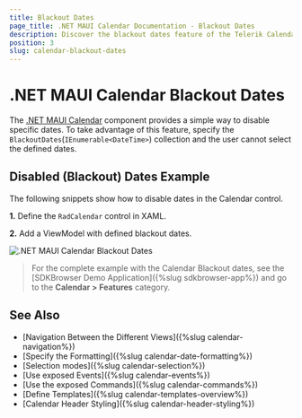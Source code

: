 ```yaml
---
title: Blackout Dates
page_title: .NET MAUI Calendar Documentation - Blackout Dates
description: Discover the blackout dates feature of the Telerik Calendar for .NET MAUI control, and learn how to use them to disable specific dates.
position: 3
slug: calendar-blackout-dates
---
```


# .NET MAUI Calendar Blackout Dates

The <a href="https://www.telerik.com/maui-ui/calendar" target="_blank">.NET MAUI Calendar</a> component provides a simple way to disable specific dates. To take advantage of this feature, specify the `BlackoutDates`(`IEnumerable<DateTime>`) collection and the user cannot select the defined dates.

## Disabled (Blackout) Dates Example

The following snippets show how to disable dates in the Calendar control.

**1.** Define the `RadCalendar` control in XAML.

<snippet id='calendar-blackout-dates'/>

**2.** Add a ViewModel with defined blackout dates. 

<snippet id='calendar-blackoutdates-viewmode'/>

![.NET MAUI Calendar Blackout Dates](images/calendar-blackout-dates.png)

> For the complete example with the Calendar Blackout dates, see the [SDKBrowser Demo Application]({%slug sdkbrowser-app%}) and go to the **Calendar > Features** category.

## See Also

- [Navigation Between the Different Views]({%slug calendar-navigation%})
- [Specify the Formatting]({%slug calendar-date-formatting%})
- [Selection modes]({%slug calendar-selection%}) 
- [Use exposed Events]({%slug calendar-events%})
- [Use the exposed Commands]({%slug calendar-commands%})
- [Define Templates]({%slug calendar-templates-overview%})
- [Calendar Header Styling]({%slug calendar-header-styling%})

